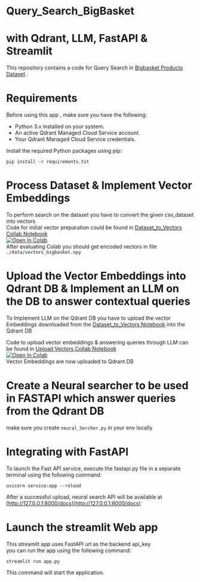 # Query_Search_BigBasket
# with Qdrant, LLM, FastAPI & Streamlit
This repository contains a code for Query Search in [Bigbasket Products Dataset](https://chaabiv2.s3.ap-south-1.amazonaws.com/hiring/bigBasketProducts.csv) 
.
# Requirements
Before using this app , make sure you have the following:

* Python 3.x installed on your system.
* An active Qdrant Managed Cloud Service account.
* Your Qdrant Managed Cloud Service credentials.
  
Install the required Python packages using pip:  
```
pip install -r requirements.txt  
```
# Process Dataset & Implement Vector Embeddings
To perform search on the dataset you have to convert the given csv_dataset into vectors  
Code for initial vector preparation could be found in [Dataset_to_Vectors Collab Notebook](https://colab.research.google.com/drive/1Q2SPPmwlWGvq_VXBK0XSQqgFCza-Ulxq)  
[![Open In Colab](https://colab.research.google.com/assets/colab-badge.svg)](https://colab.research.google.com/drive/1Q2SPPmwlWGvq_VXBK0XSQqgFCza-Ulxq)  
After evaluating Colab you should get  encoded vectors in file ``` ./data/vectors_bigbasket.npy ``` 

# Upload the Vector Embeddings into Qdrant DB & Implement an LLM on the DB to answer contextual queries  
To Implement LLM on the Qdrant DB you have to upload the vector Embeddings downloaded from the [Dataset_to_Vectors Notebook](https://colab.research.google.com/drive/1Q2SPPmwlWGvq_VXBK0XSQqgFCza-Ulxq) into the Qdrant DB    

Code to upload vector embeddings & answering queries through LLM can be found in [Upload Vectors Collab Notebook](https://colab.research.google.com/drive/1dvZ7N8OtfN_gBZYDKPvTiG5sfLO4Y-eo)  
[![Open In Colab](https://colab.research.google.com/assets/colab-badge.svg)](https://colab.research.google.com/drive/1dvZ7N8OtfN_gBZYDKPvTiG5sfLO4Y-eo)  
Vector Embeddings are now uploaded to Qdrant DB   

# Create a Neural searcher to be used in FASTAPI which answer queries from the Qdrant DB  
make sure you create ```neural_Sercher.py``` in your env locally  

# Integrating with FastAPI   
To launch the Fast API service, execute the fastapi.py file in a separate terminal using the following command:  
```
uvicorn service:app --reload
```
After a successful upload, neural search API will be available at  [http://127.0.0.1:8000/docs](http://127.0.0.1:8000/docs)  

# Launch the streamlit Web app  
This streamlit app uses FastAPI url as the backend api_key  
you can run the app using the following command:  
```
streamlit run app.py
```
This command will start the application.
